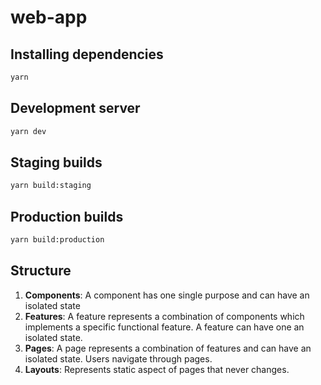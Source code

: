 # web-app

## Installing dependencies
```bash
yarn
```

## Development server
```bash
yarn dev
```

## Staging builds
```bash
yarn build:staging
```

## Production builds
```bash
yarn build:production
```

## Structure

1. **Components**: A component has one single purpose and can have an isolated state
2. **Features**: A feature represents a combination of components which implements a specific functional feature. A feature can have one an isolated state.
3. **Pages**: A page represents a combination of features and can have an isolated state. Users navigate through pages.
4. **Layouts**: Represents static aspect of pages that never changes.
